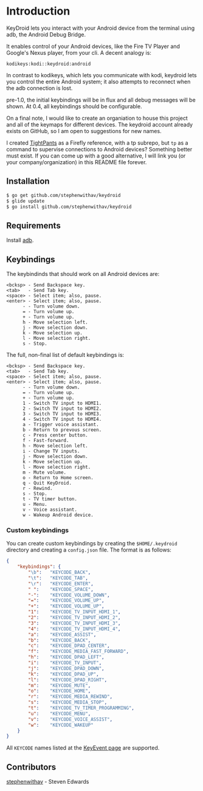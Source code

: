 # Introduction

KeyDroid lets you interact with your Android device from the terminal
using adb, the Android Debug Bridge.

It enables control of your Android devices, like the Fire TV Player
and Google's Nexus player, from your cli.  A decent analogy is:

    kodikeys:kodi::keydroid:android

In contrast to kodikeys, which lets you communicate with kodi,
keydroid lets you control the entire Android system; it also attempts
to reconnect when the adb connection is lost.

pre-1.0, the initial keybindings will be in flux and all debug
messages will be shown.  At 0.4, all keybindings should be
configurable.

On a final note, I would like to create an organiation to house this
project and all of the keymaps for different devices.  The keydroid
account already exists on GitHub, so I am open to suggestions for new
names.

I created [TightPants](https://github.com/tightpants) as a Firefly reference, with a tp subrepo, but
`tp` as a command to supervise connections to Android devices?
Something better must exist.  If you can come up with a good
alternative, I will link you (or your company/organization) in this
README file forever.


## Installation

```bash
$ go get github.com/stephenwithav/keydroid
$ glide update
$ go install github.com/stephenwithav/keydroid
```


## Requirements

Install [adb](https://developer.android.com/studio/command-line/adb).


## Keybindings

The keybindinds that should work on all Android devices are:

```
<bcksp> - Send Backspace key.
<tab>   - Send Tab key.
<space> - Select item; also, pause.
<enter> - Select item; also, pause.
      - - Turn volume down.
      = - Turn volume up.
      + - Turn volume up.
      h - Move selection left.
      j - Move selection down.
      k - Move selection up.
      l - Move selection right.
      s - Stop.
```


The full, non-final list of default keybindings is:

```
<bcksp> - Send Backspace key.
<tab>   - Send Tab key.
<space> - Select item; also, pause.
<enter> - Select item; also, pause.
      - - Turn volume down.
      = - Turn volume up.
      + - Turn volume up.
      1 - Switch TV input to HDMI1.
      2 - Switch TV input to HDMI2.
      3 - Switch TV input to HDMI3.
      4 - Switch TV input to HDMI4.
      a - Trigger voice assistant.
      b - Return to prevous screen.
      c - Press center button.
      f - Fast-forward.
      h - Move selection left.
      i - Change TV inputs.
      j - Move selection down.
      k - Move selection up.
      l - Move selection right.
      m - Mute volume.
      o - Return to Home screen.
      q - Quit KeyDroid.
      r - Rewind.
      s - Stop.
      t - TV timer button.
      u - Menu.
      v - Voice assistant.
      w - Wakeup Android device.
```

### Custom keybindings

You can create custom keybindings by creating the `$HOME/.keydroid`
directory and creating a `config.json` file.  The format is as
follows:

```json
{
	"keybindings": {
		"\b":   "KEYCODE_BACK",
		"\t":   "KEYCODE_TAB",
		"\r":   "KEYCODE_ENTER",
		" ":    "KEYCODE_SPACE",
		"-":    "KEYCODE_VOLUME_DOWN",
		"=":    "KEYCODE_VOLUME_UP",
		"+":    "KEYCODE_VOLUME_UP",
		"1":    "KEYCODE_TV_INPUT_HDMI_1",
		"2":    "KEYCODE_TV_INPUT_HDMI_2",
		"3":    "KEYCODE_TV_INPUT_HDMI_3",
		"4":    "KEYCODE_TV_INPUT_HDMI_4",
		"a":    "KEYCODE_ASSIST",
		"b":    "KEYCODE_BACK",
		"c":    "KEYCODE_DPAD_CENTER",
		"f":    "KEYCODE_MEDIA_FAST_FORWARD",
		"h":    "KEYCODE_DPAD_LEFT",
		"i":    "KEYCODE_TV_INPUT",
		"j":    "KEYCODE_DPAD_DOWN",
		"k":    "KEYCODE_DPAD_UP",
		"l":    "KEYCODE_DPAD_RIGHT",
		"m":    "KEYCODE_MUTE",
		"o":    "KEYCODE_HOME",
		"r":    "KEYCODE_MEDIA_REWIND",
		"s":    "KEYCODE_MEDIA_STOP",
		"t":    "KEYCODE_TV_TIMER_PROGRAMMING",
		"u":    "KEYCODE_MENU",
		"v":    "KEYCODE_VOICE_ASSIST",
		"w":    "KEYCODE_WAKEUP"
	}
}
```

All `KEYCODE` names listed at the [KeyEvent page](https://developer.android.com/reference/android/view/KeyEvent) are supported.

## Contributors

[stephenwithav](https://github.com/stephenwithav) - Steven Edwards
